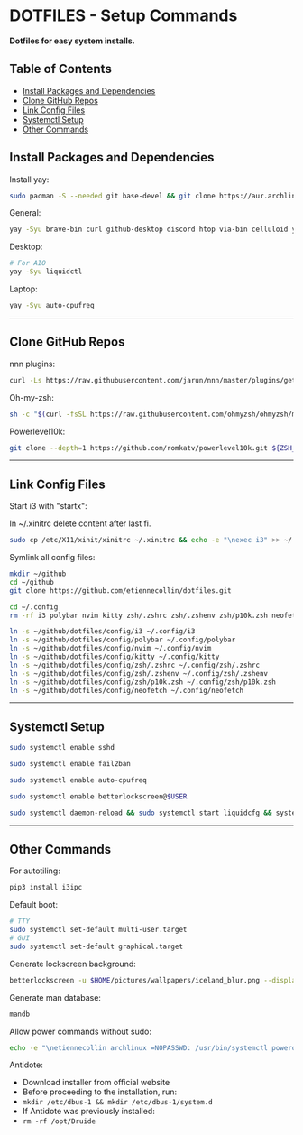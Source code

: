 # DOTFILES - Setup Commands <!-- omit from toc -->

**Dotfiles for easy system installs.**

## Table of Contents <!-- omit from toc -->

- [Install Packages and Dependencies](#install-packages-and-dependencies)
- [Clone GitHub Repos](#clone-github-repos)
- [Link Config Files](#link-config-files)
- [Systemctl Setup](#systemctl-setup)
- [Other Commands](#other-commands)


## Install Packages and Dependencies

Install yay:

```bash
sudo pacman -S --needed git base-devel && git clone https://aur.archlinux.org/yay.git && cd yay && makepkg -si
```

General:

```bash
yay -Syu brave-bin curl github-desktop discord htop via-bin celluloid yubikey-manager-qt yubioath-desktop zsh openssh fail2ban visual-studio-code-bin xdg-ninja-git glow neovim neofetch i3-wm betterlockscreen nano polybar python-pywal rofi picom nnn zip unzip arandr feh udisks2 udiskie imagemagick scrot lxappearance lxsession dunst os-prober texlive-most biber tllocalmgr-git xterm playerctl man-db man-pages autotiling noto-fonts noto-fonts-emoji noto-fonts-cjk noto-fonts-extra nerd-fonts-jetbrains-mono parsec-bin github-cli
```

Desktop:

```bash
# For AIO
yay -Syu liquidctl
```

Laptop:

```bash
yay -Syu auto-cpufreq
```

---

## Clone GitHub Repos

nnn plugins:

```bash
curl -Ls https://raw.githubusercontent.com/jarun/nnn/master/plugins/getplugs | sh
```

Oh-my-zsh:

```bash
sh -c "$(curl -fsSL https://raw.githubusercontent.com/ohmyzsh/ohmyzsh/master/tools/install.sh)"
```

Powerlevel10k:

```bash
git clone --depth=1 https://github.com/romkatv/powerlevel10k.git ${ZSH_CUSTOM:-$HOME/.oh-my-zsh/custom}/themes/powerlevel10k
```

---

## Link Config Files

Start i3 with "startx":

In ~/.xinitrc delete content after last fi.

```bash
sudo cp /etc/X11/xinit/xinitrc ~/.xinitrc && echo -e "\nexec i3" >> ~/.xinitrc
```

Symlink all config files:

```bash
mkdir ~/github
cd ~/github
git clone https://github.com/etiennecollin/dotfiles.git

cd ~/.config
rm -rf i3 polybar nvim kitty zsh/.zshrc zsh/.zshenv zsh/p10k.zsh neofetch

ln -s ~/github/dotfiles/config/i3 ~/.config/i3
ln -s ~/github/dotfiles/config/polybar ~/.config/polybar
ln -s ~/github/dotfiles/config/nvim ~/.config/nvim
ln -s ~/github/dotfiles/config/kitty ~/.config/kitty
ln -s ~/github/dotfiles/config/zsh/.zshrc ~/.config/zsh/.zshrc
ln -s ~/github/dotfiles/config/zsh/.zshenv ~/.config/zsh/.zshenv
ln -s ~/github/dotfiles/config/zsh/p10k.zsh ~/.config/zsh/p10k.zsh
ln -s ~/github/dotfiles/config/neofetch ~/.config/neofetch
```

---

## Systemctl Setup

```bash
sudo systemctl enable sshd

sudo systemctl enable fail2ban

sudo systemctl enable auto-cpufreq

sudo systemctl enable betterlockscreen@$USER

sudo systemctl daemon-reload && sudo systemctl start liquidcfg && systemctl enable liquidcfg
```

---

## Other Commands

For autotiling:

```bash
pip3 install i3ipc
```

Default boot:

```bash
# TTY
sudo systemctl set-default multi-user.target
# GUI
sudo systemctl set-default graphical.target
```

Generate lockscreen background:

```bash
betterlockscreen -u $HOME/pictures/wallpapers/iceland_blur.png --display 1
```

Generate man database:

```bash
mandb
```

Allow power commands without sudo:

```bash
echo -e "\netiennecollin archlinux =NOPASSWD: /usr/bin/systemctl poweroff,/usr/bin/systemctl halt,/usr/bin/systemctl reboot, /usr/bin/systemctl suspend, /usr/bin/systemctl hibernate" | sudo tee -a /etc/sudoers
```

Antidote:

-   Download installer from official website
-   Before proceeding to the installation, run:
-   `mkdir /etc/dbus-1 && mkdir /etc/dbus-1/system.d`
-   If Antidote was previously installed:
-   `rm -rf /opt/Druide`
